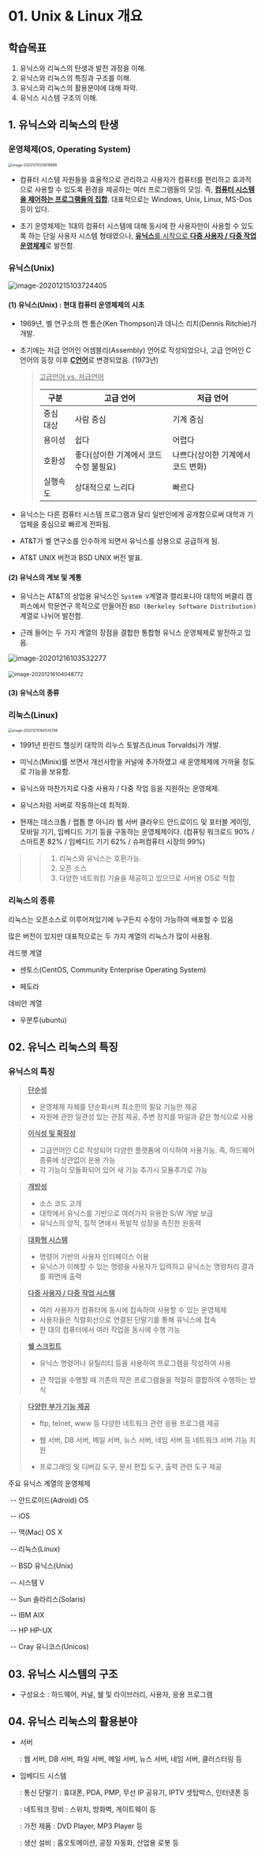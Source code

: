 # 01. Unix & Linux 개요



## 학습목표

1. 유닉스와 리눅스의 탄생과 발전 과정을 이해.
2. 유닉스와 리눅스의 특징과 구조를 이해.
3. 유닉스와 리눅스의 활용분야에 대해 파악.
4. 유닉스 시스템 구조의 이해.





## 1. 유닉스와 리눅스의 탄생



### 운영체제(OS, Operating System)

<img src="images/image-20201215125619899.png" alt="image-20201215125619899" style="zoom:50%;" />

* 컴퓨터 시스템 자원들을 효율적으로 관리하고 사용자가 컴퓨터를 편리하고 효과적으로 사용할 수 있도록 환경을 제공하는 여러 프로그램들의 모임. 즉, <u>**컴퓨터 시스템을 제어하는 프로그램들의 집합**</u>. 대표적으로는 Windows, Unix, Linux, MS-Dos 등이 있다.

* 초기 운영체제는 1대의 컴퓨터 시스템에 대해 동시에 한 사용자만이 사용할 수 있도록 하는 단일 사용자 시스템 형태였으나, <u>**유닉스**를 시작으로 **다중 사용자 / 다중 작업 운영체제**</u>로 발전함.





### 유닉스(Unix)



![image-20201215103724405](images/image-20201215103724405.png)



#### (1) 유닉스(Unix)  :  현대 컴퓨터 운영체제의 시초

* 1969년, 벨 연구소의 켄 톰슨(Ken Thompson)과 데니스 리치(Dennis Ritchie)가 개발.

* 초기에는 저급 언어인 어셈블리(Assembly) 언어로 작성되었으나, 고급 언어인 C언어의 등장 이후 <u>**C언어**</u>로 변경되었음. (1973년)

  ><u>고급언어 vs. 저급언어</u>
  >
  >| 구분      | 고급 언어                             | 저급 언어                         |
  >| --------- | ------------------------------------- | --------------------------------- |
  >| 중심 대상 | 사람 중심                             | 기계 중심                         |
  >| 용이성    | 쉽다                                  | 어렵다                            |
  >| 호환성    | 좋다(상이한 기계에서 코드수정 불필요) | 나쁘다(상이한 기계에서 코드 변화) |
  >| 실행속도  | 상대적으로 느리다                     | 빠르다                            |
  >
  >

* 유닉스는 다른 컴퓨터 시스템 프로그램과 달리 일반인에게 공개함으로써 대학과 기업체을 중심으로 빠르게 전파됨.

* AT&T가 벨 연구소를 인수하게 되면서 유닉스를 상용으로 공급하게 됨.

* AT&T UNIX 버전과 BSD UNIX 버전 발표.





#### (2) 유닉스의 계보 및 계통

* 유닉스는 AT&T의 상업용 유닉스인 `System V`계열과 캘리포니아 대학의 버클리 캠퍼스에서 학문연구 목적으로 만들어진 `BSD (Berkeley Software Distribution)`계열로 나뉘어 발전함.

* 근래 들어는 두 가지 계열의 장점을 결합한 통합형 유닉스 운영체제로 발전하고 있음. 



![image-20201216103532277](images/image-20201216103532277.png)

​     			<img src="images/image-20201216104048772.png" alt="image-20201216104048772" style="zoom:76%;" />



#### 

#### (3) 유닉스의 종류











### 리눅스(Linux)

<img src="images/image-20201215164534788.png" alt="image-20201215164534788" style="zoom:50%;" />

* 1991년 핀란드 헬싱키 대학의 리누스 토발즈(Linus Torvalds)가 개발.

* 미닉스(Minix)를 쓰면서 개선사항을 커널에 추가하였고 새 운영체제에 가까울 정도로 기능을 보유함.
* 유닉스와 마찬가지로 다중 사용자 / 다중 작업 등을 지원하는 운영체제.
* 유닉스처럼 서버로 작동하는데 최적화.

* 현재는 데스크톱 / 랩톱 뿐 아니라 웹 서버 클라우드 안드로이드 및 포터블 게이밍, 모바일 기기, 임베디드 기기 등을 구동하는 운영체제이다. (컴퓨팅 워크로드 90% / 스마트폰 82% / 임베디드 기기 62% / 슈퍼컴퓨터 시장의 99%)



> >1. 리눅스와 유닉스는 호환가능.
> >2. 오픈 소스
> >3. 다양한 네트워킹 기술을 제공하고 있으므로 서버용 OS로 적합





### 리눅스의 종류



리눅스는 오픈소스로 이루어져있기에 누구든지 수정이 가능하여 배포할 수 있음

많은 버전이 있지만 대표적으로는 두 가지 계열의 리눅스가 많이 사용됨.



레드햇 계열 

- 센토스(CentOS, Community Enterprise Operating System) 

- 페도라



데비안 계열 

* 우분투(ubuntu)





## 02. 유닉스 리눅스의 특징



### 유닉스의 특징



><u>**단순성**</u>
>
>- 운영체제 자체를 단순화시켜 최소한의 필요 기능만 제공
>- 자원에 관한 일관성 있는 관점 제공, 주변 장치를 파일과 같은 형식으로 사용



><u>**이식성 및 확장성**</u>
>
>* 고급언어인 C로 작성되어 다양한 플랫폼에 이식하여 사용가능. 즉, 하드웨어 종류에 상관없이 운용 가능
>* 각 기능이 모둘화되어 있어 새 기능 추가시 모듈추가로 가능



><u>**개방성**</u>
>
>* 소스 코드 고개
>* 대학에서 유닉스를 기반으로 여러가지 유용한 S/W 개발 보급
>* 유닉스의 양적, 질적 면에서 폭발적 성장을 촉진한 원동력



><u>**대화형 시스템**</u>
>
>* 명령어 기반의 사용자 인터페이스 이용
>* 유닉스가 이해할 수 있는 명령을 사용자가 입력하고 유닉스는 명령처리 결과를 화면에 출력 



><u>**다중 사용자 / 다중 작업 시스템**</u>
>
>* 여러 사용자가 컴퓨터에 동시에 접속하여 사용할 수 있는 운영체제
>* 사용자들은 직렬회선으로 연결된 단말기를 통해 유닉스에 접속
>* 한 대의 컴퓨터에서 여러 작업을 동시에 수행 가능



><u>**쉘 스크립트**</u>
>
>* 유닉스 명령어나 유틸리티 등을 사용하여 프로그램을 작성하여 사용
>
>* 큰 작업을 수행할 때 기존의 작은 프로그램들을 적절히 결합하여 수행하는 방식



><u>**다양한 부가 기능 제공**</u>
>
>* ftp, telnet, www 등 다양한 네트워크 관련 응용 프로그램 제공
>
>* 웹 서버, DB 서버, 메일 서버, 뉴스 서버, 네임 서버 등 네트워크 서버 기능 지원
>
>* 프로그래밍 및 디버깅 도구, 문서 편집 도구, 출력 관련 도구 제공



주요 유닉스 계열의 운영체제

​	    -- 안드로이드(Adroid) OS

​    	-- iOS

​    	-- 맥(Mac) OS X

​    	-- 리눅스(Linux)

​    	-- BSD 유닉스(Unix)

​    	-- 시스템 V

​    	-- Sun 솔라리스(Solaris)

​    	-- IBM AIX

​    	-- HP HP-UX

​    	-- Cray 유니코스(Unicos)





## 03. 유닉스 시스템의 구조

* 구성요소 : 하드웨어, 커널, 쉘 및 라이브러리, 사용자, 응용 프로그램







## 04. 유닉스 리눅스의 활용분야



* 서버

    : 웹 서버, DB 서버, 파일 서버, 메일 서버, 뉴스 서버, 네임 서버, 클러스터링 등



* 임베디드 시스템

    :  통신 단말기 : 휴대폰, PDA, PMP, 무선 IP 공유기, IPTV 셋탑박스, 인터넷폰 등

    :  네트워크 장비 : 스위치, 방화벽, 게이트웨이 등

    :  가전 제품 : DVD Player, MP3 Player 등

    :  생산 설비 : 홈오토메이션, 공장 자동화, 산업용 로봇 등































